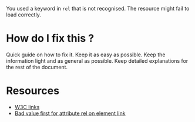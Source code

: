 You used a keyword in `rel` that is not recognised. The resource might fail to load correctly.

# How do I fix this ?

Quick guide on how to fix it. Keep it as easy as possible. Keep the information light and as general as possible.
Keep detailed explanations for the rest of the document.

# Resources

* [W3C links](https://www.w3.org/TR/html5/links.html#linkTypes)
* [Bad value first for attribute rel on element link](http://stackoverflow.com/questions/16133223/validation-bad-value-first-for-attribute-rel-on-element-link)
